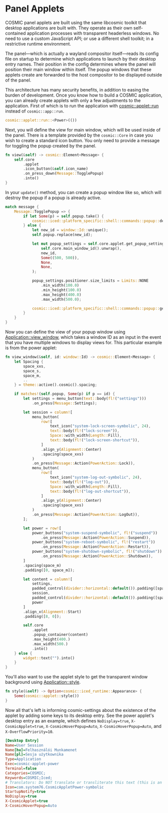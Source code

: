 # Panel Applets

COSMIC panel applets are built using the same libcosmic toolkit that desktop applications are built with.
They operate as their own self-contained application processes with transparent headerless windows.
No need to use a custom JavaScript API; or use a different shell toolkit; in a restrictive runtime environment.

The panel—which is actually a wayland compositor itself—reads its config file on startup to determine which applications to launch by their desktop entry names.
Their position in the config determines where the panel will position their main window within itself.
The popup windows that these applets create are forwarded to the host compositor to be displayed outside of the panel.

This architecture has many security benefits, in addition to easing the burden of development.
Once you know how to build a COSMIC application, you can already create applets with only a few adjustments to the application.
First of which is to run the application with [cosmic::applet::run][applet-run] instead of `cosmic::app::run`.

```rs
cosmic::applet::run::<Power>(())
```

Next, you will define the view for main window, which will be used inside of the panel.
There is a template provided by the `cosmic::Core` in case you wish to create a standard icon button.
You only need to provide a message for toggling the popup created by the panel.


```rs
fn view(&self) -> cosmic::Element<Message> {
    self.core
        .applet
        .icon_button(&self.icon_name)
        .on_press_down(Message::TogglePopup)
        .into()
}
```

In your `update()` method, you can create a popup window like so, which will destroy the popup if a popup is already active.


```rs
match message {
    Message::TogglePopup => {
        if let Some(p) = self.popup.take() {
            cosmic::iced::platform_specific::shell::commands::popup::destroy_popup(p)
        } else {
            let new_id = window::Id::unique();
            self.popup.replace(new_id);

            let mut popup_settings = self.core.applet.get_popup_settings(
                self.core.main_window_id().unwrap(),
                new_id,
                Some((500, 500)),
                None,
                None,
            );

            popup_settings.positioner.size_limits = Limits::NONE
                .min_width(100.0)
                .min_height(100.0)
                .max_height(400.0)
                .max_width(500.0);

            cosmic::iced::platform_specific::shell::commands::popup::get_popup(popup_settings)
        }
    }
}
```

Now you can define the view of your popup window using [Application::view_window][view-window], which takes a window ID as an input in the event that you have multiple windows to display views for.
This particular example is from the power applet:


```rs
fn view_window(&self, id: window::Id) -> cosmic::Element<Message> {
    let Spacing {
        space_xxs,
        space_s,
        space_m,
        ..
    } = theme::active().cosmic().spacing;

    if matches!(self.popup, Some(p) if p == id) {
        let settings = menu_button(text::body(fl!("settings")))
            .on_press(Message::Settings);

        let session = column![
            menu_button(
                row![
                    text_icon("system-lock-screen-symbolic", 24),
                    text::body(fl!("lock-screen")),
                    Space::with_width(Length::Fill),
                    text::body(fl!("lock-screen-shortcut")),
                ]
                .align_y(Alignment::Center)
                .spacing(space_xxs)
            )
            .on_press(Message::Action(PowerAction::Lock)),
            menu_button(
                row![
                    text_icon("system-log-out-symbolic", 24),
                    text::body(fl!("log-out")),
                    Space::with_width(Length::Fill),
                    text::body(fl!("log-out-shortcut")),
                ]
                .align_y(Alignment::Center)
                .spacing(space_xxs)
            )
            .on_press(Message::Action(PowerAction::LogOut)),
        ];

        let power = row![
            power_buttons("system-suspend-symbolic", fl!("suspend"))
                .on_press(Message::Action(PowerAction::Suspend)),
            power_buttons("system-reboot-symbolic", fl!("restart"))
                .on_press(Message::Action(PowerAction::Restart)),
            power_buttons("system-shutdown-symbolic", fl!("shutdown"))
                .on_press(Message::Action(PowerAction::Shutdown)),
        ]
        .spacing(space_m)
        .padding([0, space_m]);

        let content = column![
            settings,
            padded_control(divider::horizontal::default()).padding([space_xxs, space_s]),
            session,
            padded_control(divider::horizontal::default()).padding([space_xxs, space_s]),
            power
        ]
        .align_x(Alignment::Start)
        .padding([8, 0]);

        self.core
            .applet
            .popup_container(content)
            .max_height(400.)
            .max_width(500.)
            .into()
    } else {
        widget::text("").into()
    }
}
```

You'll also want to use the applet style to get the transparent window background using [Application::style][app-style].

```rs
fn style(&self) -> Option<cosmic::iced_runtime::Appearance> {
    Some(cosmic::applet::style())
}
```

Now all that's left is informing cosmic-settings about the existence of the applet by adding some keys to its desktop entry.
See the power applet's desktop entry as an example, which defines `NoDisplay=true`, `X-CosmicApplet=true`, `X-CosmicHoverPopup=Auto`, `X-CosmicHoverPopup=Auto`, and `X-OverflowPriority=10`.

```ini
[Desktop Entry]
Name=User Session
Name[hu]=Felhasználói Munkamenet
Name[pl]=Sesja użytkownika
Type=Application
Exec=cosmic-applet-power
Terminal=false
Categories=COSMIC;
Keywords=COSMIC;Iced;
# Translators: Do NOT translate or transliterate this text (this is an icon file name)!
Icon=com.system76.CosmicAppletPower-symbolic
StartupNotify=true
NoDisplay=true
X-CosmicApplet=true
X-CosmicHoverPopup=Auto
```

[applet-run]: https://github.com/pop-os/libcosmic/blob/c7edd37b03cac28650cb96023a9cb965d3e062ac/src/applet/mod.rs#L379-L428
[view-window]: https://pop-os.github.io/libcosmic/cosmic/app/trait.Application.html#method.view_window
[app-style]: https://pop-os.github.io/libcosmic/cosmic/app/trait.Application.html#method.style

